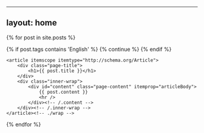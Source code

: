 -----
layout: home
----

{% for post in site.posts %}

{% if post.tags contains 'English' %}
  {% continue %}
{% endif %}

	<article itemscope itemtype="http://schema.org/Article">
		<div class="page-title">
			<h1>{{ post.title }}</h1>
		</div>
		<div class="inner-wrap">
			<div id="content" class="page-content" itemprop="articleBody">
				{{ post.content }}
				<hr />
			</div><!-- /.content -->
		</div><!-- /.inner-wrap -->
	</article><!-- ./wrap -->
{% endfor %}

